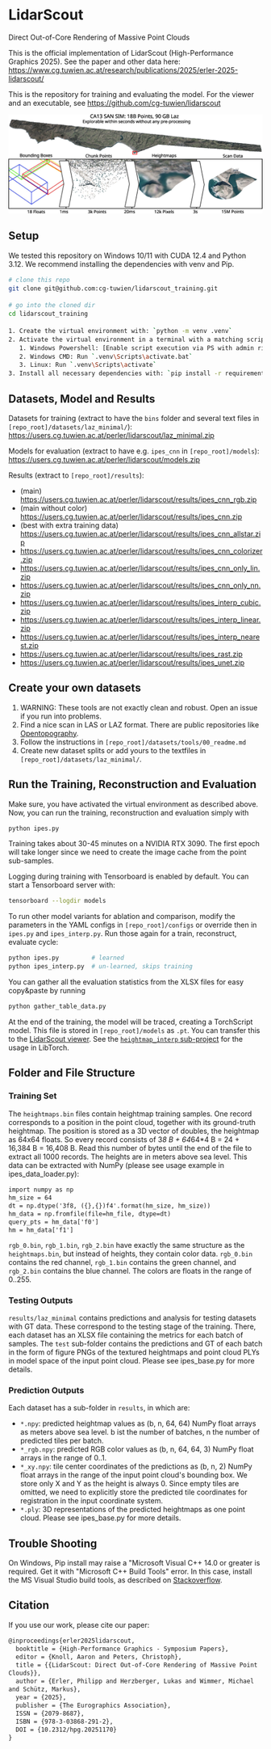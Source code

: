 # LidarScout 
Direct Out-of-Core Rendering of Massive Point Clouds

This is the official implementation of LidarScout (High-Performance Graphics 2025). See the paper and other data here: https://www.cg.tuwien.ac.at/research/publications/2025/erler-2025-lidarscout/

This is the repository for training and evaluating the model. For the viewer and an executable, see https://github.com/cg-tuwien/lidarscout

![LidarScout teaser](images/teaser.jpg)


## Setup

We tested this repository on Windows 10/11 with CUDA 12.4 and Python 3.12. We recommend installing the dependencies with venv and Pip.

``` bash
# clone this repo
git clone git@github.com:cg-tuwien/lidarscout_training.git

# go into the cloned dir
cd lidarscout_training

1. Create the virtual environment with: `python -m venv .venv`
2. Activate the virtual environment in a terminal with a matching script in `.venv\Scripts\`
   1. Windows Powershell: [Enable script execution via PS with admin rights](https://learn.microsoft.com/en-us/powershell/module/microsoft.powershell.core/about/about_execution_policies?view=powershell-7.5): `Set-ExecutionPolicy -ExecutionPolicy RemoteSigned -Scope CurrentUser`. Then activate the virtual environment in a normal terminal with `.venv\Scripts\Activate.ps1`.
   2. Windows CMD: Run `.venv\Scripts\activate.bat`
   3. Linux: Run `.venv\Scripts\activate`
3. Install all necessary dependencies with: `pip install -r requirements.txt`
```


## Datasets, Model and Results

Datasets for training (extract to have the `bins` folder and several text files in `[repo_root]/datasets/laz_minimal/`): https://users.cg.tuwien.ac.at/perler/lidarscout/laz_minimal.zip

Models for evaluation (extract to have e.g. `ipes_cnn` in `[repo_root]/models`): https://users.cg.tuwien.ac.at/perler/lidarscout/models.zip

Results (extract to `[repo_root]/results`):
- (main) https://users.cg.tuwien.ac.at/perler/lidarscout/results/ipes_cnn_rgb.zip
- (main without color) https://users.cg.tuwien.ac.at/perler/lidarscout/results/ipes_cnn.zip
- (best with extra training data) https://users.cg.tuwien.ac.at/perler/lidarscout/results/ipes_cnn_allstar.zip
- https://users.cg.tuwien.ac.at/perler/lidarscout/results/ipes_cnn_colorizer.zip
- https://users.cg.tuwien.ac.at/perler/lidarscout/results/ipes_cnn_only_lin.zip
- https://users.cg.tuwien.ac.at/perler/lidarscout/results/ipes_cnn_only_nn.zip
- https://users.cg.tuwien.ac.at/perler/lidarscout/results/ipes_interp_cubic.zip
- https://users.cg.tuwien.ac.at/perler/lidarscout/results/ipes_interp_linear.zip
- https://users.cg.tuwien.ac.at/perler/lidarscout/results/ipes_interp_nearest.zip
- https://users.cg.tuwien.ac.at/perler/lidarscout/results/ipes_rast.zip
- https://users.cg.tuwien.ac.at/perler/lidarscout/results/ipes_unet.zip


## Create your own datasets

1. WARNING: These tools are not exactly clean and robust. Open an issue if you run into problems.
2. Find a nice scan in LAS or LAZ format. There are public repositories like [Opentopography](https://portal.opentopography.org/datasetMetadata?otCollectionID=OT.032013.26910.2).
3. Follow the instructions in `[repo_root]/datasets/tools/00_readme.md`
4. Create new dataset splits or add yours to the textfiles in `[repo_root]/datasets/laz_minimal/`.


## Run the Training, Reconstruction and Evaluation

Make sure, you have activated the virtual environment as described above. Now, you can run the training, reconstruction and evaluation simply with 
``` bash
python ipes.py
```

Training takes about 30-45 minutes on a NVIDIA RTX 3090. The first epoch will take longer since we need to create the image cache from the point sub-samples.

Logging during training with Tensorboard is enabled by default. You can start a Tensorboard server with: 
``` bash
tensorboard --logdir models
```

To run other model variants for ablation and comparison, modify the parameters in the YAML configs in `[repo_root]/configs` or override then in `ipes.py` and `ipes_interp.py`. Run those again for a train, reconstruct, evaluate cycle:
``` bash
python ipes.py         # learned
python ipes_interp.py  # un-learned, skips training
```

You can gather all the evaluation statistics from the XLSX files for easy copy&paste by running
``` bash
python gather_table_data.py
```

At the end of the training, the model will be traced, creating a TorchScript model. This file is stored in `[repo_root]/models` as `.pt`. You can transfer this to the [LidarScout viewer](https://github.com/cg-tuwien/lidarscout). See the [`heightmap_interp` sub-project](https://github.com/cg-tuwien/lidarscout/tree/main/heightmap_interp) for the usage in LibTorch.


## Folder and File Structure

### Training Set

The `heightmaps.bin` files contain heightmap training samples. One record corresponds to a position in the point cloud, together with its ground-truth heightmap. The position is stored as a 3D vector of doubles, the heightmap as 64x64 floats. So every record consists of 3*8 B + 64*64*4 B = 24 + 16,384 B = 16,408 B. Read this number of bytes until the end of the file to extract all 1000 records. The heights are in meters above sea level.
This data can be extracted with NumPy (please see usage example in ipes_data_loader.py):
```
import numpy as np
hm_size = 64
dt = np.dtype('3f8, ({},{})f4'.format(hm_size, hm_size))
hm_data = np.fromfile(file=hm_file, dtype=dt)
query_pts = hm_data['f0']
hm = hm_data['f1']
```

`rgb_0.bin`, `rgb_1.bin`, `rgb_2.bin` have exactly the same structure as the `heightmaps.bin`, but instead of heights, they contain color data. `rgb_0.bin` contains the red channel, `rgb_1.bin` contains the green channel, and `rgb_2.bin` contains the blue channel. The colors are floats in the range of 0..255.

### Testing Outputs
`results/laz_minimal` contains predictions and analysis for testing datasets with GT data. These correspond to the testing stage of the training. There, each dataset has an XLSX file containing the metrics for each batch of samples. The `test` sub-folder contains the predictions and GT of each batch in the form of figure PNGs of the textured heightmaps and point cloud PLYs in model space of the input point cloud. Please see ipes_base.py for more details.

### Prediction Outputs
Each dataset has a sub-folder in `results`, in which are:
- `*.npy`: predicted heightmap values as (b, n, 64, 64) NumPy float arrays as meters above sea level. b ist the number of batches, n the number of predicted tiles per batch.
- `*_rgb.npy`: predicted RGB color values as (b, n, 64, 64, 3) NumPy float arrays in the range of 0..1. 
- `*_xy.npy`: tile center coordinates of the predictions as (b, n, 2) NumPy float arrays in the range of the input point cloud's bounding box. We store only X and Y as the height is always 0. Since empty tiles are omitted, we need to explicitly store the predicted tile coordinates for registration in the input coordinate system.
- `*.ply`: 3D representations of the predicted heightmaps as one point cloud.
Please see ipes_base.py for more details.


## Trouble Shooting

On Windows, Pip install may raise a 
"Microsoft Visual C++ 14.0 or greater is required. 
Get it with "Microsoft C++ Build Tools" error. 
In this case, install the MS Visual Studio build tools, 
as described on [Stackoverflow](https://stackoverflow.com/questions/64261546/how-to-solve-error-microsoft-visual-c-14-0-or-greater-is-required-when-inst).


## Citation
If you use our work, please cite our paper:
```
@inproceedings{erler2025lidarscout,
  booktitle = {High-Performance Graphics - Symposium Papers},
  editor = {Knoll, Aaron and Peters, Christoph},
  title = {{LidarScout: Direct Out-of-Core Rendering of Massive Point Clouds}},
  author = {Erler, Philipp and Herzberger, Lukas and Wimmer, Michael and Schütz, Markus},
  year = {2025},
  publisher = {The Eurographics Association},
  ISSN = {2079-8687},
  ISBN = {978-3-03868-291-2},
  DOI = {10.2312/hpg.20251170}
}
```
